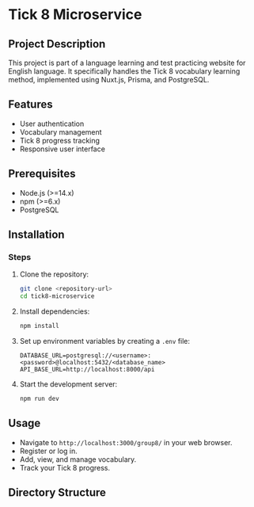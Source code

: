 # Tick 8 Microservice

## Project Description

This project is part of a language learning and test practicing website for English language. It specifically handles the Tick 8 vocabulary learning method, implemented using Nuxt.js, Prisma, and PostgreSQL.

## Features

- User authentication
- Vocabulary management
- Tick 8 progress tracking
- Responsive user interface

## Prerequisites

- Node.js (>=14.x)
- npm (>=6.x)
- PostgreSQL

## Installation

### Steps

1. Clone the repository:
    ```bash
    git clone <repository-url>
    cd tick8-microservice
    ```

2. Install dependencies:
    ```bash
    npm install
    ```

3. Set up environment variables by creating a `.env` file:
    ```env
    DATABASE_URL=postgresql://<username>:<password>@localhost:5432/<database_name>
    API_BASE_URL=http://localhost:8000/api
    ```

4. Start the development server:
    ```bash
    npm run dev
    ```

## Usage

- Navigate to `http://localhost:3000/group8/` in your web browser.
- Register or log in.
- Add, view, and manage vocabulary.
- Track your Tick 8 progress.

## Directory Structure

